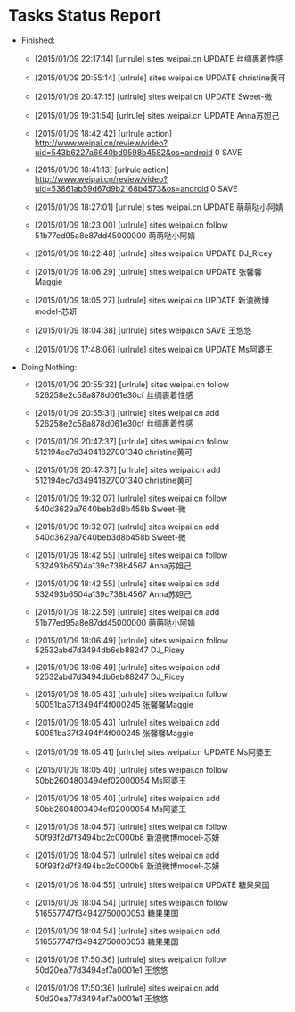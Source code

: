 Tasks Status Report
============

* Finished:
    * [2015/01/09 22:17:14] [urlrule] sites weipai.cn UPDATE 丝绸裹着性感

    * [2015/01/09 20:55:14] [urlrule] sites weipai.cn UPDATE christine黄可

    * [2015/01/09 20:47:15] [urlrule] sites weipai.cn UPDATE Sweet-微

    * [2015/01/09 19:31:54] [urlrule] sites weipai.cn UPDATE Anna苏妲己

    * [2015/01/09 18:42:42] [urlrule action] http://www.weipai.cn/review/video?uid=543b6227a6640bd9598b4582&os=android 0 SAVE
    * [2015/01/09 18:41:13] [urlrule action] http://www.weipai.cn/review/video?uid=53861ab59d67d9b2168b4573&os=android 0 SAVE
    * [2015/01/09 18:27:01] [urlrule] sites weipai.cn UPDATE 萌萌哒小阿婧

    * [2015/01/09 18:23:00] [urlrule] sites weipai.cn follow 51b77ed95a8e87dd45000000 萌萌哒小阿婧

    * [2015/01/09 18:22:48] [urlrule] sites weipai.cn UPDATE DJ_Ricey

    * [2015/01/09 18:06:29] [urlrule] sites weipai.cn UPDATE 张馨馨Maggie

    * [2015/01/09 18:05:27] [urlrule] sites weipai.cn UPDATE 新浪微博model-芯妍

    * [2015/01/09 18:04:38] [urlrule] sites weipai.cn SAVE 王悠悠
    * [2015/01/09 17:48:06] [urlrule] sites weipai.cn UPDATE Ms阿婆王
* Doing Nothing:
    * [2015/01/09 20:55:32] [urlrule] sites weipai.cn follow 526258e2c58a878d061e30cf 丝绸裹着性感

    * [2015/01/09 20:55:31] [urlrule] sites weipai.cn add 526258e2c58a878d061e30cf 丝绸裹着性感

    * [2015/01/09 20:47:37] [urlrule] sites weipai.cn follow 512194ec7d34941827001340 christine黄可

    * [2015/01/09 20:47:37] [urlrule] sites weipai.cn add 512194ec7d34941827001340 christine黄可

    * [2015/01/09 19:32:07] [urlrule] sites weipai.cn follow 540d3629a7640beb3d8b458b Sweet-微

    * [2015/01/09 19:32:07] [urlrule] sites weipai.cn add 540d3629a7640beb3d8b458b Sweet-微

    * [2015/01/09 18:42:55] [urlrule] sites weipai.cn follow 532493b6504a139c738b4567 Anna苏妲己

    * [2015/01/09 18:42:55] [urlrule] sites weipai.cn add 532493b6504a139c738b4567 Anna苏妲己

    * [2015/01/09 18:22:59] [urlrule] sites weipai.cn add 51b77ed95a8e87dd45000000 萌萌哒小阿婧

    * [2015/01/09 18:06:49] [urlrule] sites weipai.cn follow 52532abd7d3494db6eb88247 DJ_Ricey

    * [2015/01/09 18:06:49] [urlrule] sites weipai.cn add 52532abd7d3494db6eb88247 DJ_Ricey

    * [2015/01/09 18:05:43] [urlrule] sites weipai.cn follow 50051ba37f3494ff4f000245 张馨馨Maggie

    * [2015/01/09 18:05:43] [urlrule] sites weipai.cn add 50051ba37f3494ff4f000245 张馨馨Maggie

    * [2015/01/09 18:05:41] [urlrule] sites weipai.cn UPDATE Ms阿婆王

    * [2015/01/09 18:05:40] [urlrule] sites weipai.cn follow 50bb2604803494ef02000054 Ms阿婆王

    * [2015/01/09 18:05:40] [urlrule] sites weipai.cn add 50bb2604803494ef02000054 Ms阿婆王

    * [2015/01/09 18:04:57] [urlrule] sites weipai.cn follow 50f93f2d7f3494bc2c0000b8 新浪微博model-芯妍

    * [2015/01/09 18:04:57] [urlrule] sites weipai.cn add 50f93f2d7f3494bc2c0000b8 新浪微博model-芯妍

    * [2015/01/09 18:04:55] [urlrule] sites weipai.cn UPDATE 糖果果国

    * [2015/01/09 18:04:54] [urlrule] sites weipai.cn follow 516557747f34942750000053 糖果果国

    * [2015/01/09 18:04:54] [urlrule] sites weipai.cn add 516557747f34942750000053 糖果果国

    * [2015/01/09 17:50:36] [urlrule] sites weipai.cn follow 50d20ea77d3494ef7a0001e1 王悠悠
    * [2015/01/09 17:50:36] [urlrule] sites weipai.cn add 50d20ea77d3494ef7a0001e1 王悠悠
